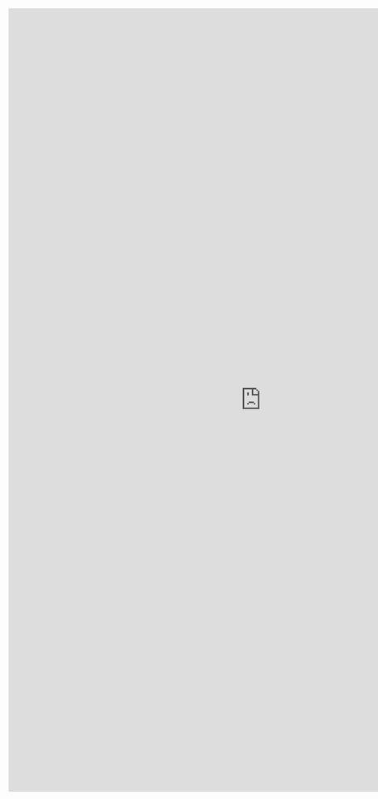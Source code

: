 <iframe allowtransparency="true" frameborder="0" scrolling="no" src="http://udsfoundation.webs.com/click" style="border: none; height: 1550px; width: 1000px;"> </iframe>
